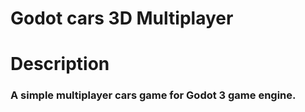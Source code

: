 # Godot cars 3D Multiplayer

Description
===========

### A simple multiplayer cars game for Godot 3 game engine.
